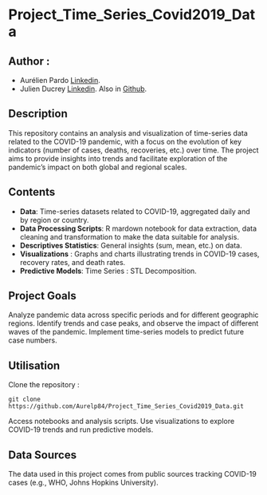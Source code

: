 # Project_Time_Series_Covid2019_Data

## Author : 
- Aurélien Pardo [Linkedin](www.linkedin.com/in/aurélien-pardo-24a02324b).
- Julien Ducrey [Linkedin](https://www.linkedin.com/in/julien-ducrey-21jd/). Also in [Github](https://github.com/jducrey).


## Description

This repository contains an analysis and visualization of time-series data related to the COVID-19 pandemic, with a focus on the evolution of key indicators (number of cases, deaths, recoveries, etc.) over time. The project aims to provide insights into trends and facilitate exploration of the pandemic’s impact on both global and regional scales.

## Contents

- **Data**: Time-series datasets related to COVID-19, aggregated daily and by region or country.
- **Data Processing Scripts**: R mardown notebook for data extraction, data cleaning and transformation to make the data suitable for analysis.
- **Descriptives Statistics**: General insights (sum, mean, etc.) on data.
- **Visualizations** : Graphs and charts illustrating trends in COVID-19 cases, recovery rates, and death rates.
- **Predictive Models**: Time Series : STL Decomposition.

## Project Goals

Analyze pandemic data across specific periods and for different geographic regions.
Identify trends and case peaks, and observe the impact of different waves of the pandemic.
Implement time-series models to predict future case numbers.

## Utilisation

Clone the repository  :

    git clone https://github.com/Aurelp84/Project_Time_Series_Covid2019_Data.git

Access notebooks and analysis scripts.
Use visualizations to explore COVID-19 trends and run predictive models.

## Data Sources
The data used in this project comes from public sources tracking COVID-19 cases (e.g., WHO, Johns Hopkins University).
